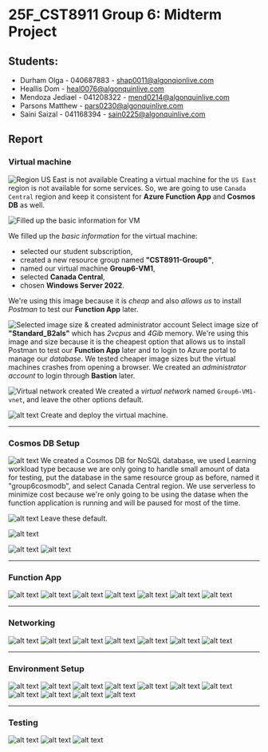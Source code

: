 # 25F_CST8911 Group 6: Midterm Project

## Students:

- Durham Olga - 040687883 - shap0011@algonqionlive.com
- Heallis Dom - heal0076@algonquinlive.com
- Mendoza Jediael - 041208322 - mend0214@algonquinlive.com
- Parsons Matthew - pars0230@algonquinlive.com
- Saini Saizal - 041168394 - sain0225@algonquinlive.com

## Report

### Virtual machine

![Region US East is not available](./screenshots/image-35.png)
Creating a virtual machine for the `US East` region is not available for some services. So, we are going to use `Canada Central` region and keep it consistent for **Azure Function App** and **Cosmos DB** as well.

![Filled up the basic information for VM](./screenshots/image-8.png)

We filled up the _basic information_ for the virtual machine:

- selected our student subscription,
- created a new resource group named **"CST8911-Group6"**,
- named our virtual machine **Group6-VM1**,
- selected **Canada Central**,
- chosen **Windows Server 2022**.

We're using this image because it is _cheap_ and also _allows us_ to install _Postman_ to test our **Function App** later.

![Selected image size & created administrator account](./screenshots/image-9.png)
Select image size of **"Standard_B2als"** which has _2vcpus_ and _4Gib_ memory. We're using this image and size because it is the cheapest option that allows us to install Postman to test our **Function App** later and to login to Azure portal to manage our _database_. We tested cheaper image sizes but the virtual machines crashes from opening a browser. We created an _administrator account_ to login through **Bastion** later.

![Virtual network created](./screenshots/image-10.png)
We created a _virtual network_ named `Group6-VM1-vnet`, and leave the other options default.

![alt text](./screenshots/image-11.png)
Create and deploy the virtual machine.

---

### Cosmos DB Setup

![alt text](./screenshots/image.png)
We created a Cosmos DB for NoSQL database, we used Learning workload type because we are only going to handle small amount of data for testing, put the database in the same resource group as before, named it "group6cosmodb", and select Canada Central region. We use serverless to minimize cost because we're only going to be using the datase when the function application is running and will be paused for most of the time.

![alt text](./screenshots/image-2.png)
Leave these default.

![alt text](./screenshots/image-3.png)

![alt text](./screenshots/image-4.png)
![alt text](./screenshots/image-41.png)

---

### Function App

![alt text](./screenshots/image-6.png)
![alt text](./screenshots/image-12.png)
![alt text](./screenshots/image-43.png)
![alt text](./screenshots/image-44.png)
![alt text](./screenshots/image-45.png)
![alt text](./screenshots/image-16.png)
![alt text](./screenshots/image-46.png)

---

### Networking

![alt text](./screenshots/image-17.png)
![alt text](./screenshots/image-18.png)
![alt text](./screenshots/image-19.png)
![alt text](./screenshots/image-20.png)
![alt text](./screenshots/image-21.png)
![alt text](./screenshots/image-22.png)
![alt text](./screenshots/image-24.png)

---

### Environment Setup

![alt text](./screenshots/image-26.png)
![alt text](./screenshots/image-27.png)
![alt text](./screenshots/image-34.png)
![alt text](./screenshots/image-32.png)
![alt text](./screenshots/image-33.png)
![alt text](./screenshots/image-42.png)
![alt text](./screenshots/image-37.png)
![alt text](./screenshots/image-39.png)
![alt text](./screenshots/image-38.png)
![alt text](./screenshots/image-36.png)
![alt text](./screenshots/image-40.png)

---

### Testing

![alt text](./screenshots/image-30.png)
![alt text](./screenshots/image-29.png)
![alt text](./screenshots/image-31.png)
